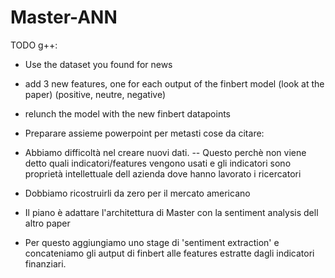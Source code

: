 # Master-ANN


TODO g++:
- Use the dataset you found for news
- add 3 new features, one for each output of the finbert model (look at the paper) (positive, neutre, negative)
- relunch the model with the new finbert datapoints



- Preparare assieme powerpoint per metasti
cose da citare:
- Abbiamo difficoltà nel creare nuovi dati.
-- Questo perchè non viene detto quali indicatori/features vengono usati e gli indicatori sono proprietà intellettuale dell azienda dove hanno lavorato i ricercatori

- Dobbiamo ricostruirli da zero per il mercato americano

- Il piano è adattare l'architettura di Master con la sentiment analysis dell altro paper

- Per questo aggiungiamo uno stage di 'sentiment extraction' e concateniamo gli autput di finbert alle features estratte dagli indicatori finanziari.



























